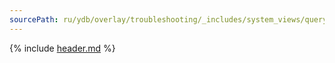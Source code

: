 ```yaml
---
sourcePath: ru/ydb/overlay/troubleshooting/_includes/system_views/query_metrics.md
---
```

{% include [header.md](query_metrics_header.md) %}
